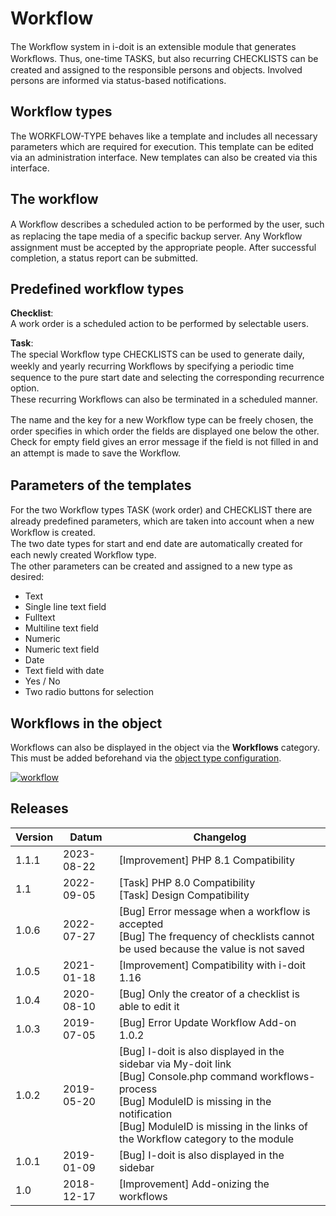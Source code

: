 # Workflow

The Workﬂow system in i-doit is an extensible module that generates Workﬂows. Thus, one-time TASKS, but also recurring CHECKLISTS can be created and assigned to the responsible persons and objects. Involved persons are informed via status-based notifications.

Workflow types
--------------

The WORKFLOW-TYPE behaves like a template and includes all necessary parameters which are required for execution. This template can be edited via an administration interface. New templates can also be created via this interface.

The workflow
------------

A Workﬂow describes a scheduled action to be performed by the user, such as replacing the tape media of a specific backup server. Any Workﬂow assignment must be accepted by the appropriate people. After successful completion, a status report can be submitted.

Predefined workflow types
-------------------------

**Checklist**:  
A work order is a scheduled action to be performed by selectable users.

**Task**:  
The special Workﬂow type CHECKLISTS can be used to generate daily, weekly and yearly recurring Workﬂows by specifying a periodic time sequence to the pure start date and selecting the corresponding recurrence option.  
These recurring Workﬂows can also be terminated in a scheduled manner.

The name and the key for a new Workﬂow type can be freely chosen, the order specifies in which order the fields are displayed one below the other.  
Check for empty field gives an error message if the field is not filled in and an attempt is made to save the Workﬂow.

Parameters of the templates
---------------------------

For the two Workﬂow types TASK (work order) and CHECKLIST there are already predefined parameters, which are taken into account when a new Workﬂow is created.  
The two date types for start and end date are automatically created for each newly created Workﬂow type.  
The other parameters can be created and assigned to a new type as desired:

*   Text
*   Single line text field
*   Fulltext
*   Multiline text field
*   Numeric
*   Numeric text field
*   Date
*   Text field with date
*   Yes / No
*   Two radio buttons for selection

Workflows in the object
-----------------------

Workflows can also be displayed in the object via the **Workflows** category. This must be added beforehand via the [object type configuration](../basics/assignment-of-categories-to-object-types.md).

[![workflow](../assets/images/en/i-doit-pro-add-ons/workflow/1-wf.png)](../assets/images/en/i-doit-pro-add-ons/workflow/1-wf.png)

Releases
--------

| Version | Datum | Changelog |
| --- | --- | --- |
| 1.1.1 | 2023-08-22 | [Improvement] PHP 8.1 Compatibility |
| 1.1 | 2022-09-05 | [Task] PHP 8.0 Compatibility  <br>[Task] Design Compatibility |
| 1.0.6 | 2022-07-27 | [Bug] Error message when a workflow is accepted  <br>[Bug] The frequency of checklists cannot be used because the value is not saved |
| 1.0.5 | 2021-01-18 | [Improvement] Compatibility with i-doit 1.16 |
| 1.0.4 | 2020-08-10 | [Bug] Only the creator of a checklist is able to edit it |
| 1.0.3 | 2019-07-05 | [Bug] Error Update Workflow Add-on 1.0.2 |
| 1.0.2 | 2019-05-20 | [Bug] I-doit is also displayed in the sidebar via My-doit link<br>[Bug] Console.php command workflows-process<br>[Bug] ModuleID is missing in the notification<br>[Bug] ModuleID is missing in the links of the Workflow category to the module |
| 1.0.1 | 2019-01-09 | [Bug] I-doit is also displayed in the sidebar |
| 1.0 | 2018-12-17 | [Improvement] Add-onizing the workflows |

